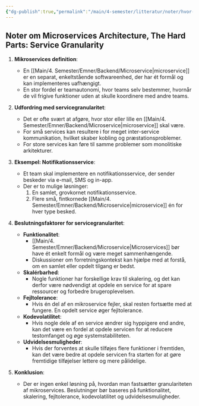 ```yaml
---
{"dg-publish":true,"permalink":"/main/4-semester/litteratur/noter/hvor-skal-en-service-vaere/","title":"Hvor skal en service være?","hide":true,"created":"2024-09-05T09:18:13.542+02:00"}
---
```



## Noter om Microservices Architecture, The Hard Parts: Service Granularity

1. **Mikroservices definition**:
   - En [[Main/4. Semester/Emner/Backend/Microservice\|microservice]] er en separat, enkeltstående
   softwareenhed, der har ét formål og kan implementeres uafhængigt.
   - En stor fordel er teamautonomi, hvor teams selv bestemmer, hvornår de vil
   frigive funktioner uden at skulle koordinere med andre teams.

2. **Udfordring med servicegranularitet**:
   - Det er ofte svært at afgøre, hvor stor eller lille en
   [[Main/4. Semester/Emner/Backend/Microservice\|microservice]] skal være.
   - For små services kan resultere i for meget inter-service kommunikation,
   hvilket skaber kobling og præstationsproblemer.
   - For store services kan føre til samme problemer som
   monolitiske arkitekturer.

3. **Eksempel: Notifikationsservice**:
   - Et team skal implementere en notifikationsservice, der sender beskeder via
   e-mail, SMS og in-app.
   - Der er to mulige løsninger:
     1. En samlet, grovkornet notifikationsservice.
     2. Flere små, fintkornede [[Main/4. Semester/Emner/Backend/Microservice\|microservice]]  én for hver type besked.

4. **Beslutningsfaktorer for servicegranularitet**:
   - **Funktionalitet**:
     - [[Main/4. Semester/Emner/Backend/Microservice\|Microservices]] bør have ét enkelt formål og være meget sammenhængende.
     - Diskussioner om forretningskontekst kan hjælpe med at forstå, om en
     samlet eller opdelt tilgang er bedst.
   - **Skalérbarhed**:
     - Nogle funktioner har forskellige krav til skalering, og det kan
     derfor være nødvendigt at opdele en service for at spare ressourcer
     og forbedre brugeroplevelsen.
   - **Fejltolerance**:
     - Hvis én del af en mikroservice fejler, skal resten fortsætte med at
     fungere. En opdelt service øger fejltolerance.
   - **Kodevolatilitet**:
     - Hvis nogle dele af en service ændrer sig hyppigere end andre, kan det
     være en fordel at opdele servicen for at reducere testomfanget og
     øge systemstabiliteten.
   - **Udvidelsesmuligheder**:
     - Hvis der forventes at skulle tilføjes flere funktioner i fremtiden, kan
     det være bedre at opdele servicen fra starten for at gøre fremtidige
     tilføjelser lettere og mere pålidelige.

5. **Konklusion**:
   - Der er ingen enkel løsning på, hvordan man fastsætter granulariteten
   af mikroservices. Beslutninger bør baseres på funktionalitet, skalering,
   fejltolerance, kodevolatilitet og udvidelsesmuligheder.
